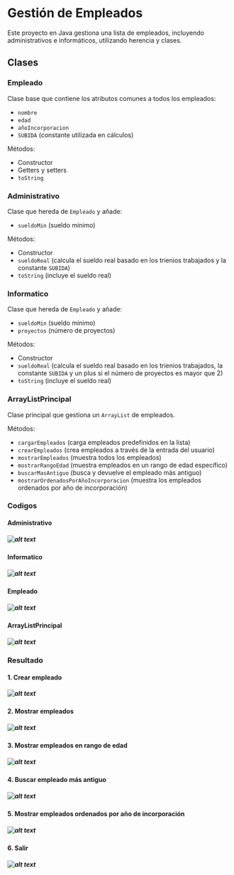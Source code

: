 # Gestión de Empleados

Este proyecto en Java gestiona una lista de empleados, incluyendo administrativos e informáticos, utilizando herencia y clases.

## Clases

### Empleado
Clase base que contiene los atributos comunes a todos los empleados:
- `nombre`
- `edad`
- `añoIncorporacion`
- `SUBIDA` (constante utilizada en cálculos)

Métodos:
- Constructor
- Getters y setters
- `toString`

### Administrativo
Clase que hereda de `Empleado` y añade:
- `sueldoMin` (sueldo mínimo)

Métodos:
- Constructor
- `sueldoReal` (calcula el sueldo real basado en los trienios trabajados y la constante `SUBIDA`)
- `toString` (incluye el sueldo real)

### Informatico
Clase que hereda de `Empleado` y añade:
- `sueldoMin` (sueldo mínimo)
- `proyectos` (número de proyectos)

Métodos:
- Constructor
- `sueldoReal` (calcula el sueldo real basado en los trienios trabajados, la constante `SUBIDA` y un plus si el número de proyectos es mayor que 2)
- `toString` (incluye el sueldo real)

### ArrayListPrincipal
Clase principal que gestiona un `ArrayList` de empleados.

Métodos:
- `cargarEmpleados` (carga empleados predefinidos en la lista)
- `crearEmpleados` (crea empleados a través de la entrada del usuario)
- `mostrarEmpleados` (muestra todos los empleados)
- `mostrarRangoEdad` (muestra empleados en un rango de edad específico)
- `buscarMasAntiguo` (busca y devuelve el empleado más antiguo)
- `mostrarOrdenadosPorAñoIncorporacion` (muestra los empleados ordenados por año de incorporación)

### Codigos
#### Administrativo
##### ![alt text](img/Administrativo.png)
#### Informatico
##### ![alt text](img/Informatico.png)
#### Empleado
##### ![alt text](img/Empleado.png)
#### ArrayListPrincipal
##### ![alt text](img/ArrayListPrincipal.png)
### Resultado
#### 1. Crear empleado
##### ![alt text](img/Resultado1.png)  
#### 2. Mostrar empleados
##### ![alt text](img/Resultado2.png)  
#### 3. Mostrar empleados en rango de edad
##### ![alt text](img/Resultado3.png)  
#### 4. Buscar empleado más antiguo
##### ![alt text](img/Resultado4.png)  
#### 5. Mostrar empleados ordenados por año de incorporación
##### ![alt text](img/Resultado5.png)  
#### 6. Salir
##### ![alt text](img/Resultado6.png)  